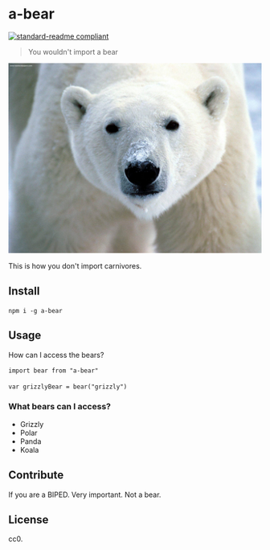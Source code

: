 # a-bear

[![standard-readme compliant](https://img.shields.io/badge/readme%20style-standard-brightgreen.svg?style=flat-square)](https://github.com/RichardLitt/standard-readme)

> You wouldn't import a bear

![a bear](bears/polar.jpg)

This is how you don't import carnivores.

## Install

```
npm i -g a-bear
```

## Usage

How can I access the bears?

```
import bear from "a-bear"

var grizzlyBear = bear("grizzly")
```

### What bears can I access?
- Grizzly
- Polar
- Panda
- Koala


## Contribute

If you are a BIPED. Very important. Not a bear.

## License

cc0.

